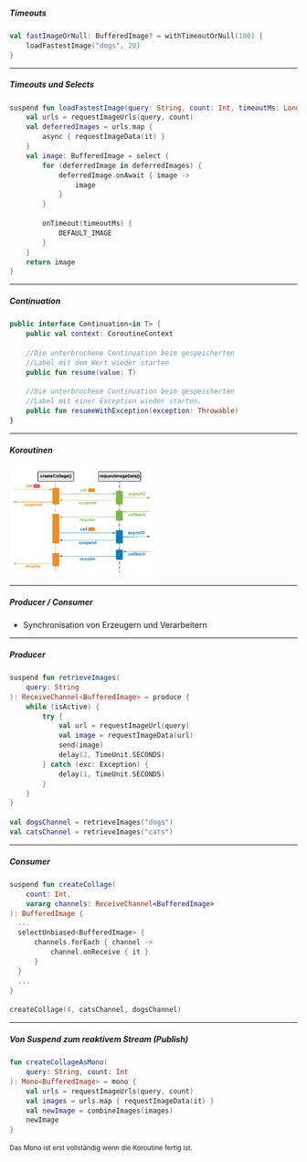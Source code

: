 ##### Timeouts

```kotlin
val fastImageOrNull: BufferedImage? = withTimeoutOrNull(100) {
    loadFastestImage("dogs", 20)
}
```
<span class="fragment current-only" data-code-focus="1"></span>

---

##### Timeouts und Selects

```kotlin
suspend fun loadFastestImage(query: String, count: Int, timeoutMs: Long): BufferedImage {
    val urls = requestImageUrls(query, count)
    val deferredImages = urls.map {
        async { requestImageData(it) }
    }
    val image: BufferedImage = select {
        for (deferredImage in deferredImages) {
            deferredImage.onAwait { image ->
                image
            }
        }

        onTimeout(timeoutMs) {
            DEFAULT_IMAGE
        }
    }
    return image
}
```
<span class="fragment current-only" data-code-focus="6,13-15"></span>

---

##### Continuation

```kotlin
public interface Continuation<in T> {
    public val context: CoroutineContext

    //Die unterbrochene Continuation beim gespeicherten
    //Label mit dem Wert wieder starten
    public fun resume(value: T)

    //Die unterbrochene Continuation beim gespeicherten
    //Label mit einer Exception wieder starten.
    public fun resumeWithException(exception: Throwable)
}
```

<small class="fragment current-only" data-code-focus="6"></small>
<small class="fragment current-only" data-code-focus="10"></small>

---

##### Koroutinen

<img src="img/coroutine-detail.png" width="50%">

---

##### Producer / Consumer

* Synchronisation von Erzeugern und Verarbeitern

---

##### Producer

```kotlin
suspend fun retrieveImages(
    query: String
): ReceiveChannel<BufferedImage> = produce {
    while (isActive) {
        try {
            val url = requestImageUrl(query)
            val image = requestImageData(url)
            send(image)
            delay(2, TimeUnit.SECONDS)
        } catch (exc: Exception) {
            delay(1, TimeUnit.SECONDS)
        }
    }
}

val dogsChannel = retrieveImages("dogs")
val catsChannel = retrieveImages("cats")

```

<span class="fragment current-only" data-code-focus="3"></span>
<span class="fragment current-only" data-code-focus="8"></span>
<span class="fragment current-only" data-code-focus="16,17"></span>

---

##### Consumer

```kotlin
suspend fun createCollage(
    count: Int,
    vararg channels: ReceiveChannel<BufferedImage>
): BufferedImage {
  ...
  selectUnbiased<BufferedImage> {
      channels.forEach { channel ->
          channel.onReceive { it }
      }
  }
  ...
}

createCollage(4, catsChannel, dogsChannel)
```

<span class="fragment current-only" data-code-focus="1-4"></span>
<span class="fragment current-only" data-code-focus="6"></span>
<span class="fragment current-only" data-code-focus="7-9"></span>
<span class="fragment current-only" data-code-focus="14"></span>

---

##### Von Suspend zum reaktivem Stream (Publish)

```kotlin
fun createCollageAsMono(
    query: String, count: Int
): Mono<BufferedImage> = mono {
    val urls = requestImageUrls(query, count)
    val images = urls.map { requestImageData(it) }
    val newImage = combineImages(images)
    newImage
}
```
<small class="fragment current-only" data-code-focus="1,3"></small>
<small class="fragment current-only" data-code-focus="4,5">Das Mono ist erst vollständig wenn die Koroutine fertig ist.</small>


